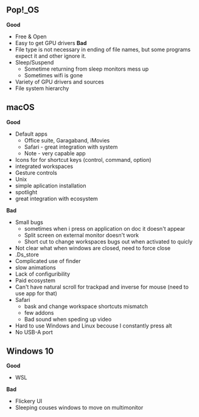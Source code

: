## Pop!_OS
**Good**
- Free & Open
- Easy to get GPU drivers
**Bad**
- File type is not necessary in ending of file names, but some programs expect it and other ignore it.
- Sleep/Suspend
    - Sometime returning from sleep monitors mess up
    - Sometimes wifi is gone
- Variety of GPU drivers and sources
- File system hierarchy

## macOS
**Good**
- Default apps
    - Office suite, Garagaband, iMovies
    - Safari - great integration with system
    - Note - very capable app
- Icons for for shortcut keys (control, command, option)
- integrated workspaces
- Gesture controls
- Unix
- simple aplication installation
- spotlight
- great integration with ecosystem

**Bad**
- Small bugs
    - sometimes when i press on application on doc it doesn't appear
    - Split screen on external monitor doesn't work
    - Short cut to change workspaces bugs out when activated to quicly
- Not clear what when windows are closed, need to force close
- .Ds_store
- Complicated use of finder
- slow animations
- Lack of configuribility
- Paid ecosystem
- Can't have natural scroll for trackpad and inverse for mouse (need to use app for that)
- Safari
    - bask and change workspace shortcuts mismatch
    - few addons
    - Bad sound when speding up video
- Hard to use Windows and Linux becouse I constantly press alt
- No USB-A port
## Windows 10
**Good**
- WSL

**Bad**
- Flickery UI
- Sleeping couses windows to move on multimonitor
